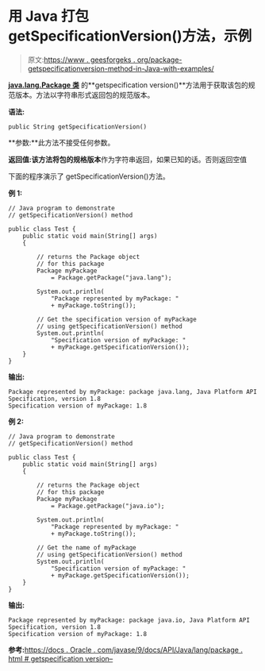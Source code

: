 # 用 Java 打包 getSpecificationVersion()方法，示例

> 原文:[https://www . geesforgeks . org/package-getspecificationversion-method-in-Java-with-examples/](https://www.geeksforgeeks.org/package-getspecificationversion-method-in-java-with-examples/)

**[java.lang.Package 类](https://www.geeksforgeeks.org/java-lang-package-java/)** 的**getspecification version()**方法用于获取该包的规范版本。方法以字符串形式返回包的规范版本。

**语法:**

```
public String getSpecificationVersion()

```

**参数:**此方法不接受任何参数。

**返回值:**该方法将包的**规格版本**作为字符串返回，如果已知的话。否则返回空值

下面的程序演示了 getSpecificationVersion()方法。

**例 1:**

```
// Java program to demonstrate
// getSpecificationVersion() method

public class Test {
    public static void main(String[] args)
    {

        // returns the Package object
        // for this package
        Package myPackage
            = Package.getPackage("java.lang");

        System.out.println(
            "Package represented by myPackage: "
            + myPackage.toString());

        // Get the specification version of myPackage
        // using getSpecificationVersion() method
        System.out.println(
            "Specification version of myPackage: "
            + myPackage.getSpecificationVersion());
    }
}
```

**输出:**

```
Package represented by myPackage: package java.lang, Java Platform API Specification, version 1.8
Specification version of myPackage: 1.8

```

**例 2:**

```
// Java program to demonstrate
// getSpecificationVersion() method

public class Test {
    public static void main(String[] args)
    {

        // returns the Package object
        // for this package
        Package myPackage
            = Package.getPackage("java.io");

        System.out.println(
            "Package represented by myPackage: "
            + myPackage.toString());

        // Get the name of myPackage
        // using getSpecificationVersion() method
        System.out.println(
            "Specification version of myPackage: "
            + myPackage.getSpecificationVersion());
    }
}
```

**输出:**

```
Package represented by myPackage: package java.io, Java Platform API Specification, version 1.8
Specification version of myPackage: 1.8

```

**参考:**[https://docs . Oracle . com/javase/9/docs/API/Java/lang/package . html # getspecification version–](https://docs.oracle.com/javase/9/docs/api/java/lang/Package.html#getSpecificationVersion--)